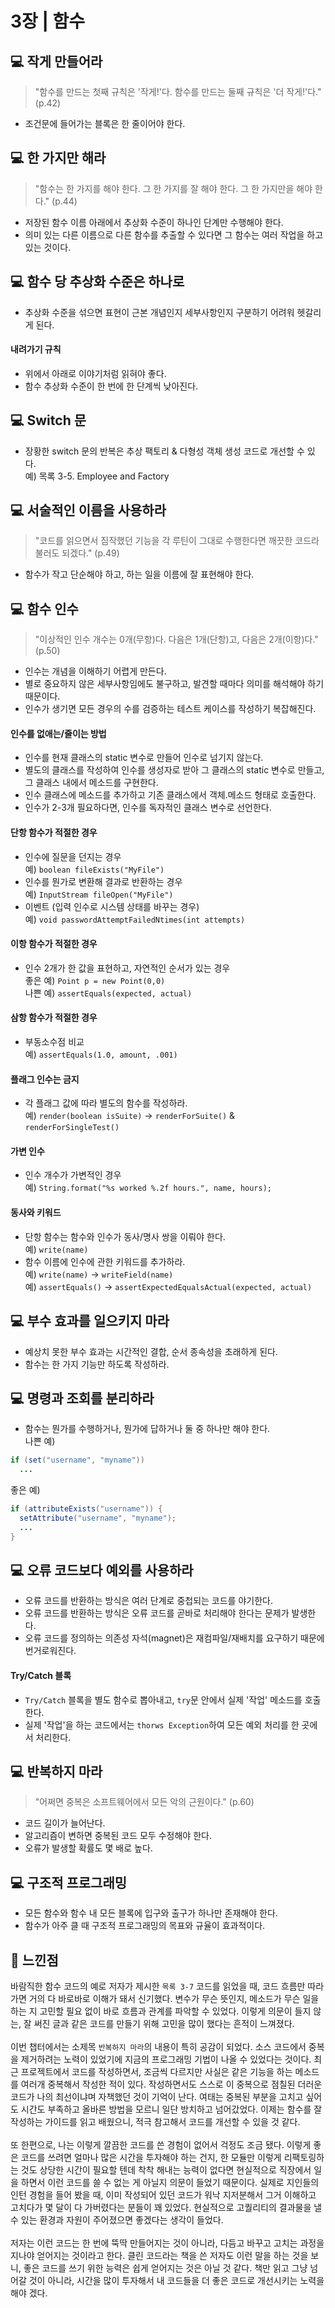 # 3장 | 함수

## 💻 작게 만들어라

> "함수를 만드는 첫째 규칙은 '작게!'다. 함수를 만드는 둘째 규칙은 '더 작게!'다." (p.42)

* 조건문에 들어가는 블록은 한 줄이어야 한다.

## 💻 한 가지만 해라

> "함수는 한 가지를 해야 한다. 그 한 가지를 잘 해야 한다. 그 한 가지만을 해야 한다." (p.44)

* 저장된 함수 이름 아래에서 추상화 수준이 하나인 단계만 수행해야 한다.
* 의미 있는 다른 이름으로 다른 함수를 추출할 수 있다면 그 함수는 여러 작업을 하고 있는 것이다.

## 💻 함수 당 추상화 수준은 하나로

* 추상화 수준을 섞으면 표현이 근본 개념인지 세부사항인지 구분하기 어려워 헷갈리게 된다.

#### 내려가기 규칙
* 위에서 아래로 이야기처럼 읽혀야 좋다.
* 함수 추상화 수준이 한 번에 한 단계씩 낮아진다.

## 💻 Switch 문

* 장황한 switch 문의 반복은 추상 팩토리 & 다형성 객체 생성 코드로 개선할 수 있다.<br>
예) 목록 3-5. Employee and Factory

## 💻 서술적인 이름을 사용하라

> "코드를 읽으면서 짐작했던 기능을 각 루틴이 그대로 수행한다면 깨끗한 코드라 불러도 되겠다." (p.49)

* 함수가 작고 단순해야 하고, 하는 일을 이름에 잘 표현해야 한다.

## 💻 함수 인수

> "이상적인 인수 개수는 0개(무항)다. 다음은 1개(단항)고, 다음은 2개(이항)다." (p.50)

* 인수는 개념을 이해하기 어렵게 만든다.
* 별로 중요하지 않은 세부사항임에도 불구하고, 발견할 때마다 의미를 해석해야 하기 때문이다.
* 인수가 생기면 모든 경우의 수를 검증하는 테스트 케이스를 작성하기 복잡해진다.

#### 인수를 없애는/줄이는 방법
* 인수를 현재 클래스의 static 변수로 만들어 인수로 넘기지 않는다.
* 별도의 클래스를 작성하여 인수를 생성자로 받아 그 클래스의 static 변수로 만들고, 그 클래스 내에서 메소드를 구현한다.
* 인수 클래스에 메소드를 추가하고 기존 클래스에서 객체.메소드 형태로 호출한다.
* 인수가 2-3개 필요하다면, 인수를 독자적인 클래스 변수로 선언한다.

#### 단항 함수가 적절한 경우
* 인수에 질문을 던지는 경우<br>
예) `boolean fileExists("MyFile")`
* 인수를 뭔가로 변환해 결과로 반환하는 경우<br>
예) `InputStream fileOpen("MyFile")`
* 이벤트 (입력 인수로 시스템 상태를 바꾸는 경우)<br>
예) `void passwordAttemptFailedNtimes(int attempts)`

#### 이항 함수가 적절한 경우
* 인수 2개가 한 값을 표현하고, 자연적인 순서가 있는 경우<br>
좋은 예) `Point p = new Point(0,0)`<br>
나쁜 예) `assertEquals(expected, actual)`

#### 삼항 함수가 적절한 경우
* 부동소수점 비교<br>
예) `assertEquals(1.0, amount, .001)`

#### 플래그 인수는 금지
* 각 플래그 값에 따라 별도의 함수를 작성하라.<br>
예) `render(boolean isSuite)` → `renderForSuite()` & `renderForSingleTest()`

#### 가변 인수
* 인수 개수가 가변적인 경우<br>
예) `String.format("%s worked %.2f hours.", name, hours);`

#### 동사와 키워드
* 단항 함수는 함수와 인수가 동사/명사 쌍을 이뤄야 한다.<br>
예) `write(name)`
* 함수 이름에 인수에 관한 키워드를 추가하라.<br>
예) `write(name)` → `writeField(name)`<br>
예) `assertEquals()` → `assertExpectedEqualsActual(expected, actual)`

## 💻 부수 효과를 일으키지 마라

* 예상치 못한 부수 효과는 시간적인 결합, 순서 종속성을 초래하게 된다.
* 함수는 한 가지 기능만 하도록 작성하라.

## 💻 명령과 조회를 분리하라

* 함수는 뭔가를 수행하거나, 뭔가에 답하거나 둘 중 하나만 해야 한다.<br>
나쁜 예)
```java
if (set("username", "myname"))
  ...
```
좋은 예)
```java
if (attributeExists("username")) {
  setAttribute("username", "myname");
  ...
}
```

## 💻 오류 코드보다 예외를 사용하라

* 오류 코드를 반환하는 방식은 여러 단계로 중첩되는 코드를 야기한다.
* 오류 코드를 반환하는 방식은 오류 코드를 곧바로 처리해야 한다는 문제가 발생한다.
* 오류 코드를 정의하는 의존성 자석(magnet)은 재컴파일/재배치를 요구하기 때문에 번거로워진다.

#### Try/Catch 블록
* `Try/Catch` 블록을 별도 함수로 뽑아내고, `try`문 안에서 실제 '작업' 메소드를 호출한다.
* 실제 '작업'을 하는 코드에서는 `thorws Exception`하여 모든 예외 처리를 한 곳에서 처리한다.

## 💻 반복하지 마라

> "어쩌면 중복은 소프트웨어에서 모든 악의 근원이다." (p.60)

* 코드 길이가 늘어난다.
* 알고리즘이 변하면 중복된 코드 모두 수정해야 한다.
* 오류가 발생할 확률도 몇 배로 높다.

## 💻 구조적 프로그래밍

* 모든 함수와 함수 내 모든 블록에 입구와 출구가 하나만 존재해야 한다.
* 함수가 아주 클 때 구조적 프로그래밍의 목표와 규율이 효과적이다.

## 📝 느낀점

바람직한 함수 코드의 예로 저자가 제시한 `목록 3-7` 코드를 읽었을 때, 코드 흐름만 따라가면 거의 다 바로바로 이해가 돼서 신기했다. 변수가 무슨 뜻인지, 메소드가 무슨 일을 하는 지 고민할 필요 없이 바로 흐름과 관계를 파악할 수 있었다. 이렇게 의문이 들지 않는, 잘 써진 글과 같은 코드를 만들기 위해 고민을 많이 했다는 흔적이 느껴졌다.<br><br>
이번 챕터에서는 소제목 `반복하지 마라`의 내용이 특히 공감이 되었다. 소스 코드에서 중복을 제거하려는 노력이 있었기에 지금의 프로그래밍 기법이 나올 수 있었다는 것이다. 최근 프로젝트에서 코드를 작성하면서, 조금씩 다르지만 사실은 같은 기능을 하는 메소드를 여러개 중복해서 작성한 적이 있다. 작성하면서도 스스로 이 중복으로 점칠된 더러운 코드가 나의 최선이냐며 자책했던 것이 기억이 난다. 여태는 중복된 부분을 고치고 싶어도 시간도 부족하고 올바른 방법을 모르니 일단 방치하고 넘어갔었다. 이제는 함수를 잘 작성하는 가이드를 읽고 배웠으니, 적극 참고해서 코드를 개선할 수 있을 것 같다.<br><br>
또 한편으로, 나는 이렇게 깔끔한 코드를 쓴 경험이 없어서 걱정도 조금 됐다. 이렇게 좋은 코드를 쓰려면 얼마나 많은 시간을 투자해야 하는 건지, 한 모듈만 이렇게 리팩토링하는 것도 상당한 시간이 필요할 텐데 착착 해내는 능력이 없다면 현실적으로 직장에서 일을 하면서 이런 코드를 쓸 수 없는 게 아닐지 의문이 들었기 때문이다. 실제로 지인들의 인턴 경험을 들어 봤을 때, 이미 작성되어 있던 코드가 워낙 지저분해서 그거 이해하고 고치다가 몇 달이 다 가버렸다는 분들이 꽤 있었다. 현실적으로 고퀄리티의 결과물을 낼 수 있는 환경과 자원이 주어졌으면 좋겠다는 생각이 들었다.<br><br>
저자는 이런 코드는 한 번에 뚝딱 만들어지는 것이 아니라, 다듬고 바꾸고 고치는 과정을 지나야 얻어지는 것이라고 한다. 클린 코드라는 책을 쓴 저자도 이런 말을 하는 것을 보니, 좋은 코드를 쓰기 위한 능력은 쉽게 얻어지는 것은 아닐 것 같다. 책만 읽고 그냥 넘어갈 것이 아니라, 시간을 많이 투자해서 내 코드들을 더 좋은 코드로 개선시키는 노력을 해야 겠다.

